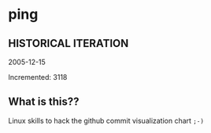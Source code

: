 # ping

## HISTORICAL ITERATION
2005-12-15

Incremented: 3118

## What is this?? 
Linux skills to hack the github commit visualization chart `;-)`
